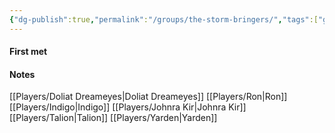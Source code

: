 ```yaml
---
{"dg-publish":true,"permalink":"/groups/the-storm-bringers/","tags":["group"],"noteIcon":"group"}
---
```


#### First met

#### Notes
[[Players/Doliat Dreameyes\|Doliat Dreameyes]]
[[Players/Ron\|Ron]]
[[Players/Indigo\|Indigo]]
[[Players/Johnra Kir\|Johnra Kir]]
[[Players/Talion\|Talion]]
[[Players/Yarden\|Yarden]]
